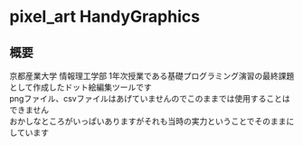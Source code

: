 # pixel_art HandyGraphics
## 概要
京都産業大学 情報理工学部 1年次授業である基礎プログラミング演習の最終課題として作成したドット絵編集ツールです  
pngファイル、csvファイルはあげていませんのでこのままでは使用することはできません  
おかしなところがいっぱいありますがそれも当時の実力ということでそのままにしています
